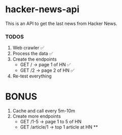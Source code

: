 # hacker-news-api

This is an API to get the last news from Hacker News.

### TODOS

1. Web crawler ✅
2. Process the data ✅
3. Create the endpoints
    - GET / -> page 1 of HN ✅
    - GET /2 -> page 2 of HN ✅
4. Re-test everything

# BONUS

1. Cache and call every 5m-10m
2. Create more endpoints
    - GET /1-5 -> page 1 to 5 of HN
    - GET /article/1 -> top 1 article at HN \*\*
